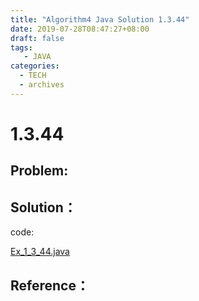 ```yaml
---
title: "Algorithm4 Java Solution 1.3.44"
date: 2019-07-28T08:47:27+08:00
draft: false
tags:
   - JAVA
categories:
  - TECH
  - archives
---
```



# 1.3.44

## Problem:


## Solution：

code:

[Ex_1_3_44.java](./Ex_1_3_44.java)


## Reference：


